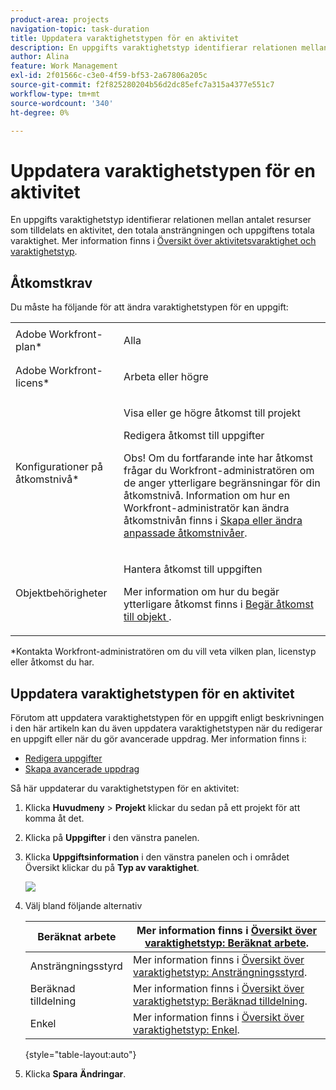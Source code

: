 ```yaml
---
product-area: projects
navigation-topic: task-duration
title: Uppdatera varaktighetstypen för en aktivitet
description: En uppgifts varaktighetstyp identifierar relationen mellan antalet resurser som tilldelats en aktivitet, den totala ansträngningen och uppgiftens totala varaktighet. Mer information finns i Översikt över aktivitetsvaraktighet och varaktighetstyp.
author: Alina
feature: Work Management
exl-id: 2f01566c-c3e0-4f59-bf53-2a67806a205c
source-git-commit: f2f825280204b56d2dc85efc7a315a4377e551c7
workflow-type: tm+mt
source-wordcount: '340'
ht-degree: 0%

---
```


# Uppdatera varaktighetstypen för en aktivitet

En uppgifts varaktighetstyp identifierar relationen mellan antalet resurser som tilldelats en aktivitet, den totala ansträngningen och uppgiftens totala varaktighet. Mer information finns i [Översikt över aktivitetsvaraktighet och varaktighetstyp](../../../manage-work/tasks/taskdurtn/task-duration-and-duration-type.md).

## Åtkomstkrav

Du måste ha följande för att ändra varaktighetstypen för en uppgift:

<table style="table-layout:auto"> 
 <col> 
 <col> 
 <tbody> 
  <tr> 
   <td role="rowheader">Adobe Workfront-plan*</td> 
   <td> <p>Alla </p> </td> 
  </tr> 
  <tr> 
   <td role="rowheader">Adobe Workfront-licens*</td> 
   <td> <p>Arbeta eller högre</p> </td> 
  </tr> 
  <tr> 
   <td role="rowheader">Konfigurationer på åtkomstnivå*</td> 
   <td> <p>Visa eller ge högre åtkomst till projekt</p> <p>Redigera åtkomst till uppgifter</p> <p>Obs! Om du fortfarande inte har åtkomst frågar du Workfront-administratören om de anger ytterligare begränsningar för din åtkomstnivå. Information om hur en Workfront-administratör kan ändra åtkomstnivån finns i <a href="../../../administration-and-setup/add-users/configure-and-grant-access/create-modify-access-levels.md" class="MCXref xref">Skapa eller ändra anpassade åtkomstnivåer</a>.</p> </td> 
  </tr> 
  <tr> 
   <td role="rowheader">Objektbehörigheter</td> 
   <td> <p>Hantera åtkomst till uppgiften </p> <p>Mer information om hur du begär ytterligare åtkomst finns i <a href="../../../workfront-basics/grant-and-request-access-to-objects/request-access.md" class="MCXref xref">Begär åtkomst till objekt </a>.</p> </td> 
  </tr> 
 </tbody> 
</table>

&#42;Kontakta Workfront-administratören om du vill veta vilken plan, licenstyp eller åtkomst du har.

## Uppdatera varaktighetstypen för en aktivitet

Förutom att uppdatera varaktighetstypen för en uppgift enligt beskrivningen i den här artikeln kan du även uppdatera varaktighetstypen när du redigerar en uppgift eller när du gör avancerade uppdrag. Mer information finns i:

* [Redigera uppgifter](../../../manage-work/tasks/manage-tasks/edit-tasks.md)
* [Skapa avancerade uppdrag](../../../manage-work/tasks/assign-tasks/create-advanced-assignments.md)

Så här uppdaterar du varaktighetstypen för en aktivitet:

1. Klicka **Huvudmeny** > **Projekt** klickar du sedan på ett projekt för att komma åt det.
1. Klicka på **Uppgifter** i den vänstra panelen.
1. Klicka **Uppgiftsinformation** i den vänstra panelen och i området Översikt klickar du på **Typ av varaktighet**.

   ![](assets/duration-type-all-options-on-overview-350x155.png)

1. Välj bland följande alternativ

   | Beräknat arbete | Mer information finns i [Översikt över varaktighetstyp: Beräknat arbete](../../../manage-work/tasks/taskdurtn/calculated-work.md). |
   |---|---|
   | Ansträngningsstyrd | Mer information finns i [Översikt över varaktighetstyp: Ansträngningsstyrd](../../../manage-work/tasks/taskdurtn/effort-driven.md). |
   | Beräknad tilldelning | Mer information finns i [Översikt över varaktighetstyp: Beräknad tilldelning](../../../manage-work/tasks/taskdurtn/calculated-assignment.md). |
   | Enkel | Mer information finns i [Översikt över varaktighetstyp: Enkel](../../../manage-work/tasks/taskdurtn/simple-duration-type.md). |

   {style=&quot;table-layout:auto&quot;}

1. Klicka **Spara** **Ändringar**.

 
